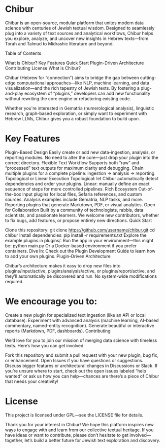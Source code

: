 # Chibur
Chibur is an open-source, modular platform that unites modern data science with centuries of Jewish textual wisdom. Designed to seamlessly plug into a variety of text sources and analytical workflows, Chibur helps you explore, analyze, and uncover new insights in Hebrew texts—from Torah and Talmud to Midrashic literature and beyond.

Table of Contents

What is Chibur?
Key Features
Quick Start
Plugin-Driven Architecture
Contributing
License
What is Chibur?

Chibur (Hebrew for “connection”) aims to bridge the gap between cutting-edge computational approaches—like NLP, machine learning, and data visualization—and the rich tapestry of Jewish texts. By fostering a plug-and-play ecosystem of “plugins,” developers can add new functionality without rewriting the core engine or refactoring existing code.

Whether you're interested in Gematria (numerological analysis), linguistic research, graph-based exploration, or simply want to experiment with Hebrew LLMs, Chibur gives you a robust foundation to build upon.

# Key Features

Plugin-Based Design
Easily create or add new data-ingestion, analysis, or reporting modules.
No need to alter the core—just drop your plugin into the correct directory.
Flexible Text Workflow
Supports both “raw” and “processed” text outputs for maximum clarity and debugging.
Chain multiple plugins for a complete pipeline: ingestion → analysis → reporting.
Topological or Linear Execution
Topological: let Chibur automatically detect dependencies and order your plugins.
Linear: manually define an exact sequence of steps for more controlled pipelines.
Rich Ecosystem
Out-of-the-box input plugins for local files, Sefaria references, and custom sources.
Analysis examples include Gematria, NLP tasks, and more.
Reporting plugins that generate Markdown, PDF, or visual analytics.
Open for Collaboration
Built by a community of technologists, rabbis, data scientists, and passionate learners.
We welcome new contributors, whether to fix bugs, add features, or propose entirely new directions.
Quick Start

Clone this repository:
git clone https://github.com/username/chibur.git
cd chibur
Install dependencies:
pip install -r requirements.txt
Explore the example plugins in plugins/.
Run the app in your environment—this might be:
python main.py
Or a Docker-based environment if you prefer containers.
Dive In: Check out the Plugin Development Guide to learn how to add your own plugins.
Plugin-Driven Architecture

Chibur’s architecture makes it easy to drop new files into plugins/input/active, plugins/analysis/active, or plugins/report/active, and they’ll automatically be discovered and run. No system-wide modifications required.

# We encourage you to:

Create a new plugin for specialized text ingestion (like an API or local database).
Experiment with advanced analysis (machine learning, AI-based commentary, named-entity recognition).
Generate beautiful or interactive reports (Markdown, PDF, dashboards).
Contributing

We’d love for you to join our mission of merging data science with timeless texts. Here’s how you can get involved:

Fork this repository and submit a pull request with your new plugin, bug fix, or enhancement.
Open Issues if you have questions or suggestions.
Discuss bigger features or architectural changes in Discussions or Slack.
If you’re unsure where to start, check out the open issues labeled “help wanted” or ask us how you can help—chances are there’s a piece of Chibur that needs your creativity!

# License

This project is licensed under GPL—see the LICENSE file for details.

Thank you for your interest in Chibur! We hope this platform inspires new ways to engage with and learn from our collective textual heritage. If you have ideas or want to contribute, please don’t hesitate to get involved—together, let’s build a better future for Jewish text exploration and discovery.
